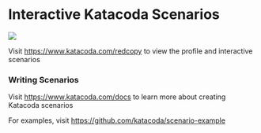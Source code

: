 # Interactive Katacoda Scenarios

[![](http://shields.katacoda.com/katacoda/redcopy/count.svg)](https://www.katacoda.com/redcopy "Get your profile on Katacoda.com")

Visit https://www.katacoda.com/redcopy to view the profile and interactive scenarios

### Writing Scenarios
Visit https://www.katacoda.com/docs to learn more about creating Katacoda scenarios

For examples, visit https://github.com/katacoda/scenario-example

